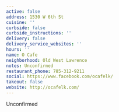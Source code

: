 ```yaml
---
active: false
address: 1530 W 6th St
cuisine: ''
curbside: false
curbside_instructions: ''
delivery: false
delivery_service_websites: ''
hours: ''
name: O Cafe
neighborhood: Old West Lawrence
notes: Unconfirmed
restaurant_phone: 785-312-9211
social: https://www.facebook.com/ocafelk/
takeout: false
website: http://ocafelk.com/
---
```


Unconfirmed